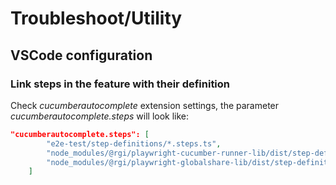 # Troubleshoot/Utility

## VSCode configuration

### Link steps in the feature with their definition

Check *cucumberautocomplete* extension settings, the parameter *cucumberautocomplete.steps* will look like:

```json
"cucumberautocomplete.steps": [
        "e2e-test/step-definitions/*.steps.ts",
        "node_modules/@rgi/playwright-cucumber-runner-lib/dist/step-definitions/*.js",
        "node_modules/@rgi/playwright-globalshare-lib/dist/step-definitions/*.js"
    ]
```